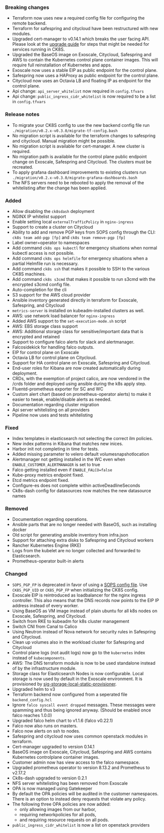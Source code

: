### Breaking changes
- Terraform now uses new a required config file for configuring the remote backend.
- Terraform for safespring and citycloud have been restructured with new modules.
- Upgraded cert-manager to v0.14.1 which breaks the user facing API.
  Please look at the [upgrade guide](https://cert-manager.io/docs/installation/upgrading/)
  for steps that might be needed for services running in CK8S.
- Upgraded the BaseOS image on Exoscale, Citycloud, Safespring and AWS to contain the
  Kubernetes control plane container images. This will require full
  reinstallation of Kubernetes and apps.
- Exoscale now uses a stable EIP as public endpoint for the control plane.
- Safespring now uses a HAProxy as public endpoint for the control plane.
- Citycloud now uses an Octavia LB and floating IP as endpoint for the control plane.
- Api change: `api_server_whitelist` now required in `config.tfvars`
- Api change: `public_ingress_cidr_whitelist` is now required to be a list in `config.tfvars`

### Release notes
- To migrate your CK8S config to use the new backend config file run `./migration/v0.2.x-v0.3.0/migrate-tf-config.bash`
- No migration script is available for the terraform changes to safespring and citycloud. Manual migration might be possible.
- No migration script is available for cert-manager. A new cluster is required.
- No migration path is available for the control plane public endpoint change on Exoscale, Safespring and Citycloud. The clusters must be recreated.
- To apply grafana dashboard improvements to existing clusters run `./migration/v0.2.x-v0.3.0/migrate-grafana-dashboards.bash`
- The NFS servers need to be rebooted to apply the removal of the whitelisting
  after the change has been applied.

### Added

- Allow disabling the `ck8sdash` deployment
- NGINX IP whitelist support
- Enable setting local `externalTrafficPolicy` in `nginx-ingress`
- Support to create a cluster on Citycloud
- Ability to add and remove PGP keys from SOPS config through the CLI:
  `ck8s team add-pgp [fp]` and `ck8s team remove-pgp [fp]`
- Label owner=operator to namespaces
- Add command `ck8s ops kubectl` for emergency situations when normal kubectl
  access is not possible.
- Add command `ck8s ops helmfile` for emergency situations when a partial
  Helmfile run is necessary.
- Add command `ck8s ssh` that makes it possible to SSH to the various CK8S
  machines.
- Add command `ck8s s3cmd` that makes it possible to run s3cmd with the
  encrypted s3cmd config file.
- Auto-completion for the cli
- S3 support for the AWS cloud provider
- Ansible inventory generated directly in terraform for Exoscale, Safespring, and Citycloud
- `metrics-server` is installed on kubeadm-installed clusters as well.
- AWS: use network load balancer for `nginx-ingress`
- Added AWS support to the `set-execution-mode.sh` script
- AWS: EBS storage class support
- AWS: Additional storage class for sensitive/important data that is
  encrypted and retained
- Support to configure falco alerts for slack and alertmanager.
- Falcosidekick for handling falco outputs.
- EIP for control plane on Exoscale
- Octavia LB for control plane on Citycloud.
- Support for HA control plane on Exoscale, Safespring and Citycloud.
- End-user roles for Kibana are now created automatically during deployment.
- CRDs, with the exemption of project calico, are now vendored in the /crds folder and deployed using ansible during the k8s apply step.
- Fluentd-prometheus exporter for SC and WC
- Custom alert chart (based on prometheus-operator alerts) to make it easier to tweak, enable/disable alerts as needed.
- Documentation regarding cluster migration
- Api server whitelisting on all providers
- Pipeline now uses and tests whitelisting

### Fixed

- Index templates in elasticsearch not selecting the correct ilm policies.
- New index patterns in Kibana that matches new inices.
- Harbor init not completing in time for tests.
- Added missing parameter to velero default volumesnapshotlocation
- Alertmanager not getting installed in the WC even when
`ENABLE_CUSTOMER_ALERTMANAGER` is set to true
- Falco getting installed even if `ENABLE_FALCO=false`
- Kube-proxy metrics endpoint fixed.
- Etcd metrics endpoint fixed.
- Configure-es does not complete within activeDeadlineSeconds
- Ck8s-dash config for datasources now matches the new datasource names

### Removed

- Documentation regarding operations.
- Ansible parts that are no longer needed with BaseOS, such as installing docker
- Old script for generating ansible inventory from infra.json
- Support for attaching extra disks to Safespring and Citycloud workers
- Rancher Kubernetes Engine (RKE)
- Logs from the kubelet are no longer collected and forwarded to Elasticsearch.
- Prometheus-operator built-in alerts

### Changed

- `SOPS_PGP_FP` is deprecated in favor of using a
  [SOPS config file](https://github.com/mozilla/sops/blob/master/README.rst#using-sops-yaml-conf-to-select-kms-pgp-for-new-files).
  Use `CK8S_PGP_UID` or `CK8S_PGP_FP` when initializing the CK8S config.
- Exoscale EIP is reintroduced as loadbalancer for the nginx ingress
  controller. This also means that the DNS records now points to the EIP IP
  address instead of every worker.
- Using BaseOS as VM image instead of plain ubuntu for all k8s nodes on Exoscale, Safespring, and Citycloud.
- Switch from RKE to kubeadm for k8s cluster management
- Switch CNI from Canal to Calico
- Using Neutron instead of Nova network for security rules in Safespring and Citycloud.
- Clean up volumes also in the workload cluster for Safespring and Citycloud
- Control plane logs (not audit logs) now go to the `kubernetes` index instead of `kubecomponents`.
- AWS: The DNS terraform module is now to be used standalone instead of by the infrastructure module.
- Storage class for Elasticsearch Nodes is now configurable. Local storage is now used by default in the Exoscale environment. It is provisioned by [sig-storage-local-static-provisioner](https://github.com/kubernetes-sigs/sig-storage-local-static-provisioner).
- Upgraded helm to v3
- Terraform backend now configured from a seperated file `backend_config.hcl`
- Ignore `falco syscall event dropped` messages. These messages were spamming and thus being
  ignored anyway. (Should be enabled once falco reaches 1.0.0)
- Upgraded falco helm chart to v1.1.6 (falco v0.22.1)
- Falco now also runs on masters.
- Falco now alerts on ssh to nodes.
- Safespring and citycloud now uses common openstack modules in terraform.
- Cert-manager upgraded to version 0.14.1
- BaseOS image on Exoscale, Citycloud, Safespring and AWS contains Kubernetes controlplane
  container images.
- Customer admin now has view access to the falco namespace.
- Upgraded prometheus operator to version 8.13.2 and Prometheus to v2.17.2
- Ck8s-dash upgraded to version 0.2.1
- NFS server whitelisting has been removed from Exoscale
- OPA is now managed using Gatekeeper
- By default the OPA policies will be audited in the customer namespaces.
  There is an option to instead deny requests that violate any policy.
- The following three OPA policies are now added:
  * only allowing images from our harbor,
  * requiring networkpolicies for all pods,
  * and requiring resource requests on all pods.
- `public_ingress_cidr_whitelist` is now a list on openstack providers
